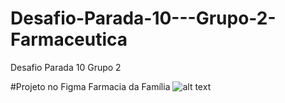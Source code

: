 # Desafio-Parada-10---Grupo-2-Farmaceutica
Desafio Parada 10 Grupo 2 


#Projeto no Figma Farmacia da Família
![alt text](https://github.com/Sandosta/Desafio-Parada-10---Grupo-2-Farmaceutica/blob/main/Projeto%20no%20Figma%20Farmacia%20da%20Fam%C3%ADlia.png)
